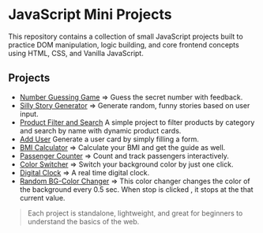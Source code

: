 # JavaScript Mini Projects 

This repository contains a collection of small JavaScript projects built to practice DOM manipulation, logic building, and core frontend concepts using HTML, CSS, and Vanilla JavaScript.

##  Projects

- [Number Guessing Game](./guess-number/) => Guess the secret number with feedback.
- [Silly Story Generator](./silly-story-generator/) => Generate random, funny stories based on user input.
- [Product Filter and Search](./Product-Filter-and-Search/) A simple project to filter products by category and search by name with dynamic product cards.
- [Add User](./AddUser/) Generate a user card by simply filling a form.
- [BMI Calculator](./bmi-calculator/) => Calculate your BMI and get the guide as well.
- [Passenger Counter](./Passenger-Counter/) => Count and track passengers interactively. 
- [Color Switcher](./color-switcher/) => Switch your background color by just one click.
- [Digital Clock](digital-clock/) => A real time digital clock. 
- [Random BG-Color Changer](random-bg-color-changer/) => This color changer changes the color of the background every 0.5 sec. When stop is clicked , it stops at the that current  value. 

> Each project is standalone, lightweight, and great for beginners to understand the basics of the web.


